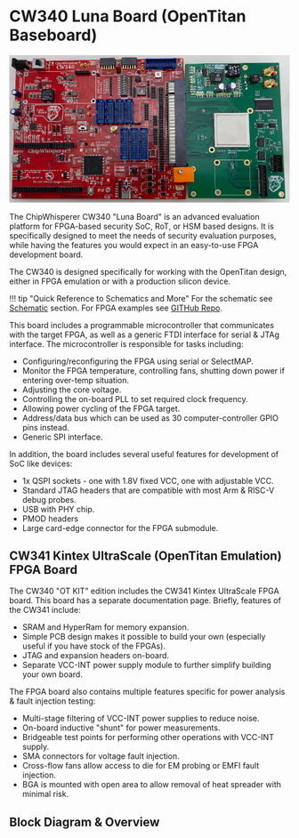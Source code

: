 # CW340 Luna Board (OpenTitan Baseboard)

[ ![CW340 OTKIT Luna Board](Images/cw340-otkit-boards.jpg "CW340 OTKIT Luna Board") ](Images/cw340-otkit-boards.jpg)

The ChipWhisperer CW340 "Luna Board" is an advanced evaluation platform for FPGA-based security SoC, RoT, or HSM based designs. It is specifically designed to meet the needs of security evaluation purposes, while having the features you would expect in an easy-to-use FPGA development board.

The CW340 is designed specifically for working with the OpenTitan design, either in FPGA emulation or with a production silicon device.

!!! tip "Quick Reference to Schematics and More"
    For the schematic see [Schematic](#reference-material-schematics) section.
    For FPGA examples see [GITHub Repo](https://github.com/newaetech/cw340-bergen-board).

This board includes a programmable microcontroller that communicates with the target FPGA, as well as a generic FTDI interface for serial & JTAg interface. The microcontroller is responsible for tasks including:

* Configuring/reconfiguring the FPGA using serial or SelectMAP.
* Monitor the FPGA temperature, controlling fans, shutting down power if entering over-temp situation.
* Adjusting the core voltage.
* Controlling the on-board PLL to set required clock frequency.
* Allowing power cycling of the FPGA target.
* Address/data bus which can be used as 30 computer-controller GPIO pins instead.
* Generic SPI interface.

In addition, the board includes several useful features for development of SoC like devices:

* 1x QSPI sockets - one with 1.8V fixed VCC, one with adjustable VCC.
* Standard JTAG headers that are compatible with most Arm & RISC-V debug probes.
* USB with PHY chip.
* PMOD headers
* Large card-edge connector for the FPGA submodule.


## CW341 Kintex UltraScale (OpenTitan Emulation) FPGA Board

The CW340 "OT KIT" edition includes the CW341 Kintex UltraScale FPGA board. This board has a separate
documentation page. Briefly, features of the CW341 include:

* SRAM and HyperRam for memory expansion.
* Simple PCB design makes it possible to build your own (especially useful if you have stock of the FPGAs).
* JTAG and expansion headers on-board.
* Separate VCC-INT power supply module to further simplify building your own board.

The FPGA board also contains multiple features specific for power analysis & fault injection testing:

* Multi-stage filtering of VCC-INT power supplies to reduce noise.
* On-board inductive "shunt" for power measurements.
* Bridgeable test points for performing other operations with VCC-INT supply.
* SMA connectors for voltage fault injection.
* Cross-flow fans allow access to die for EM probing or EMFI fault injection.
* BGA is mounted with open area to allow removal of heat spreader with minimal risk.


## Block Diagram & Overview